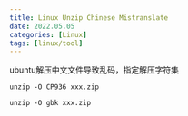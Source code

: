 ```yaml
---
title: Linux Unzip Chinese Mistranslate
date: 2022.05.05
categories: [Linux]
tags: [linux/tool]
---
```


ubuntu解压中文文件导致乱码，指定解压字符集

`unzip -O CP936 xxx.zip`

`unzip -O gbk xxx.zip`

